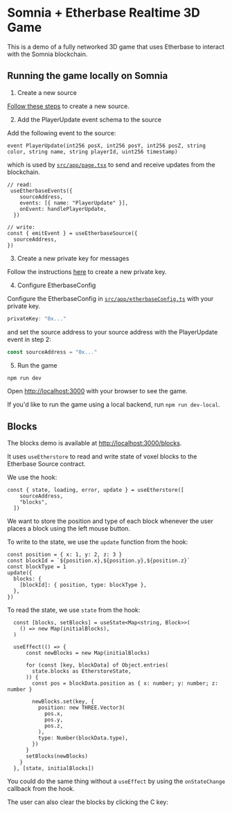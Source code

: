 # Somnia + Etherbase Realtime 3D Game

This is a demo of a fully networked 3D game that uses Etherbase to interact with the Somnia blockchain.

## Running the game locally on Somnia

1. Create a new source

[Follow these steps]() to create a new source.

2. Add the PlayerUpdate event schema to the source

Add the following event to the source:

```solidity
event PlayerUpdate(int256 posX, int256 posY, int256 posZ, string color, string name, string playerId, uint256 timestamp)
```

which is used by [`src/app/page.tsx`](./src/app/page.tsx) to send and receive updates from the blockchain.

```tsx
// read:
 useEtherbaseEvents({
    sourceAddress,
    events: [{ name: "PlayerUpdate" }],
    onEvent: handlePlayerUpdate,
  })

// write:
const { emitEvent } = useEtherbaseSource({
  sourceAddress,
})
```

3. Create a new private key for messages

Follow the instructions [here]() to create a new private key.

4. Configure EtherbaseConfig

Configure the EtherbaseConfig in [`src/app/etherbaseConfig.ts`](./src/app/etherbaseConfig.ts) with your private key.

```ts
privateKey: "0x..."
```

and set the source address to your source address with the PlayerUpdate event in step 2:

```ts
const sourceAddress = "0x..."
```

5. Run the game

```bash
npm run dev
```

Open [http://localhost:3000](http://localhost:3000) with your browser to see the game.

If you'd like to run the game using a local backend, run `npm run dev-local`.


## Blocks

The blocks demo is available at [http://localhost:3000/blocks](http://localhost:3000/blocks).

It uses `useEtherstore` to read and write state of voxel blocks to the Etherbase Source contract.

We use the hook:

```tsx
const { state, loading, error, update } = useEtherstore([
    sourceAddress,
    "blocks",
  ])
```

We want to store the position and type of each block whenever the user places a block using the left mouse button.

To write to the state, we use the `update` function from the hook:

```tsx
const position = { x: 1, y: 2, z: 3 }
const blockId = `${position.x},${position.y},${position.z}`
const blockType = 1
update({
  blocks: {
    [blockId]: { position, type: blockType },
  },
})
```

To read the state, we use `state` from the hook:

```tsx
  const [blocks, setBlocks] = useState<Map<string, Block>>(
    () => new Map(initialBlocks),
  )

  useEffect(() => {
      const newBlocks = new Map(initialBlocks)

      for (const [key, blockData] of Object.entries(
        state.blocks as EtherstoreState,
      )) {
        const pos = blockData.position as { x: number; y: number; z: number }

        newBlocks.set(key, {
          position: new THREE.Vector3(
            pos.x,
            pos.y,
            pos.z,
          ),
          type: Number(blockData.type),
        })
      }
      setBlocks(newBlocks)
    }
  }, [state, initialBlocks])
```
You could do the same thing without a `useEffect` by using the `onStateChange` callback from the hook.

The user can also clear the blocks by clicking the C key:


```tsx

```